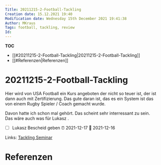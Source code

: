 ```yaml
---
Title: 20211215-2-Football-Tackling
Creation date: 15.12.2021 19:40
Modification date: Wednesday 15th December 2021 19:41:38
Author: MKraus
Tags: football, tackling, review
Id:
---
```


**TOC**
- [[#20211215-2-Football-Tackling|20211215-2-Football-Tackling]]
- [[#Referenzen|Referenzen]]


# 20211215-2-Football-Tackling
Hier wird von USA Football ein Kurs angeboten der nicht so teuer ist, der ist dann auch mit Zertifizierung. Das gute daran ist, das es ein System ist das von einem Rugby Spieler / Coach gemacht wurde.

Davon hatte ich schon mal gehört. Das scheint sehr interressant zu sein. Das wäre auch was für Lukasz .

- [ ] Lukasz Bescheid geben ⏰ 2021-12-17  📅 2021-12-16 


Links:
[Tackling Seminar](https://footballdevelopment.com/advanced-tackling/?fbclid=IwAR3xKdfWE4G5YL_SVfcQFlvBDW8Tbcc7o6kZCSNErtnUSQAsnhzkByrNbas)
 

# Referenzen

